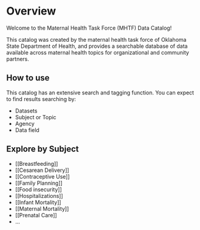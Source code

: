 # Overview
Welcome to the Maternal Health Task Force (MHTF) Data Catalog!

This catalog was created by the maternal health task force of Oklahoma State Department of Health, and provides a searchable database of data available across maternal health topics for organizational and community partners.

## How to use
This catalog has an extensive search and tagging function. You can expect to find results searching by:

- Datasets
- Subject or Topic
- Agency
- Data field

## Explore by Subject
- [[Breastfeeding]]
- [[Cesarean Delivery]]
- [[Contraceptive Use]]
- [[Family Planning]]
- [[Food insecurity]]
- [[Hospitalizations]]
- [[Infant Mortality]]
- [[Maternal Mortality]]
- [[Prenatal Care]]
- ...


